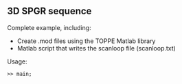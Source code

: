 ## 3D SPGR sequence

Complete example, including:

+ Create .mod files using the TOPPE Matlab library
+ Matlab script that writes the scanloop file (scanloop.txt)

Usage:
```
>> main;
```

